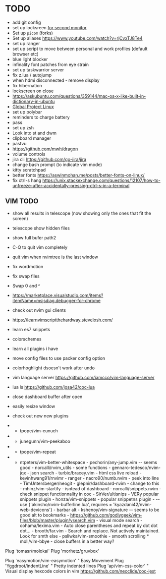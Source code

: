 # TODO

- add git config
- set up locksreen [for second monitor](https://www.reddit.com/r/unixporn/comments/3358vu/i3lock_unixpornworthy_lock_screen/)
- Set up `picom` (forks)
- Set up aliases https://www.youtube.com/watch?v=rjCvxTJ8Te4
- set up ranger
- set up script to move between personal and work profiles (default browser etc)
- blue light blocker
- infinality font patches from eye strain
- set up taskwarrior server
- fix z.lua / autojump
- when hdmi disconnected - remove display
- fix hibernation
- lockscreen on close
- https://askubuntu.com/questions/359144/mac-os-x-like-built-in-dictionary-in-ubuntu
- [Global Protect Linux](https://live.paloaltonetworks.com/t5/general-topics/global-protect-new-linux-ui/td-p/304425#)
- set up polybar
- reminders to charge battery
- pass
- set up zsh
- Look into st and dwm
- clipboard manager
- pastvu
- https://github.com/mwh/dragon
- volume controls
- jira cli https://github.com/go-jira/jira
- change bash prompt (to indicate vim mode)
- kitty scratchpad
- better fonts https://aswinmohan.me/posts/better-fonts-on-linux/
- fix ctrl-s hang https://unix.stackexchange.com/questions/12107/how-to-unfreeze-after-accidentally-pressing-ctrl-s-in-a-terminal

## VIM TODO

- show all results in telescope (now showing only the ones that fit the screen)
- telescope show hidden files
- show full bufer path2
- C-Q to quit vim completely
- quit vim when nvimtree is the last window
- fix wordmotion
- fix swap files
- Swap 0 and ^
- https://marketplace.visualstudio.com/items?itemName=msjsdiag.debugger-for-chrome
- check out nvim gui clients
- https://learnvimscriptthehardway.stevelosh.com/
- learn es7 snippets
- colorschemes
- learn all plugins i have
- move config files to use packer config option
- colorhoghlight dsoesn't work after undo
- vim language server https://github.com/iamcco/vim-language-server
- lua ls https://github.com/josa42/coc-lua
- close dashboard buffer after open
- easily resize window

- check out new new plugins
- - tpope/vim-eunuch
- - junegunn/vim-peekaboo
- - tpope/vim-repeat
- - ntpeters/vim-better-whitespace - pechorin/any-jump.vim -- seems good - norcalli/nvim_utils - some functions - gennaro-tedesco/nvim-jqx - json search - turbio/bracey.vim - html css live reload - kevinhwang91/rnvimr - ranger - nacro90/numb.nvim - peek into line - TimUntersberger/neogit - glepnir/dashboard-nvim - change to this - mhinz/vim-startify - isntead of dashboard - norcalli/snippets.nvim - check snippet functionnality in coc - SirVer/ultisnips - VERy popular snippets plugin - honza/vim-snippets - popular snippetns plugin - -- use {'akinsho/nvim-bufferline.lua', requires = 'kyazdani42/nvim-web-devicons'} - barbar alt - kshenoy/vim-signature -- seems to be good alt to bookmarks - https://github.com/godlygeek/vim-files/blob/master/plugin/vsearch.vim - visual mode search - cohama/lexima.vim - Auto close parentheses and repeat by dot dot dot... - brooth/far.vim - Search and replace. Not actively maintained. Look for smth else - psliwka/vim-smoothie - smooth scrolling \* moll/vim-bbye - close buffers in a better way?

Plug 'tomasr/molokai'
Plug 'morhetz/gruvbox'

Plug 'easymotion/vim-easymotion' " Easy Movement
Plug 'Yggdroot/indentLine' " Pretty indented lines
Plug 'ap/vim-css-color' " Visual display hexcode colors in vim
https://github.com/neoclide/coc-jest
